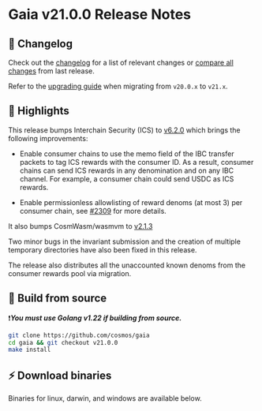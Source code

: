 # Gaia v21.0.0 Release Notes 

## 📝 Changelog

Check out the [changelog](https://github.com/cosmos/gaia/blob/v21.0.0/CHANGELOG.md) for a list of relevant changes or [compare all changes](https://github.com/cosmos/gaia/compare/v20.0.0....v21.0.0) from last release.

<!-- Add the following line for major releases -->
Refer to the [upgrading guide](https://github.com/cosmos/gaia/blob/release/v21.x/UPGRADING.md) when migrating from `v20.0.x` to `v21.x`.

## 🚀 Highlights

<!-- Add any highlights of this release -->

This release bumps Interchain Security (ICS) to [v6.2.0](https://github.com/cosmos/interchain-security/releases/tag/v6.2.0) which brings the following improvements:

- Enable consumer chains to use the memo field of the IBC transfer packets to tag ICS rewards with the consumer ID. As a result, consumer chains can send ICS rewards in any denomination and on any IBC channel. For example, a consumer chain could send USDC as ICS rewards. 

- Enable permissionless allowlisting of reward denoms (at most 3) per consumer chain, see [#2309](https://github.com/cosmos/interchain-security/pull/2309) for more details.

It also bumps CosmWasm/wasmvm to [v2.1.3](https://github.com/CosmWasm/wasmvm/releases/tag/v2.1.3)

Two minor bugs in the invariant submission and the creation of multiple temporary directories have also been fixed in this release.

The release also distributes all the unaccounted known denoms from  the
 consumer rewards pool via migration.

## 🔨 Build from source

❗***You must use Golang v1.22 if building from source.***

```bash
git clone https://github.com/cosmos/gaia
cd gaia && git checkout v21.0.0
make install
```

## ⚡️ Download binaries

Binaries for linux, darwin, and windows are available below.